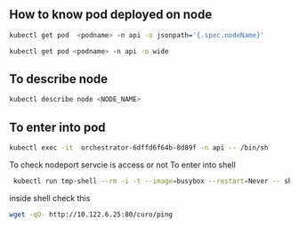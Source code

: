 ## How to know pod deployed on node
```sh
kubectl get pod  <podname> -n api -o jsonpath='{.spec.nodeName}'
```
```sh
kubectl get pod <podname> -n api -o wide
```
## To describe node
```sh
kubectl describe node <NODE_NAME>
```
## To enter into pod
```sh
kubectl exec -it  orchestrator-6dffd6f64b-8d89f -n api -- /bin/sh
```
To check nodeport servcie is access or not
To enter into shell
```sh
 kubectl run tmp-shell --rm -i -t --image=busybox --restart=Never -- sh
```

 inside shell check this 
 ```sh
wget -qO- http://10.122.6.25:80/curo/ping
```
<nodeport ip>
